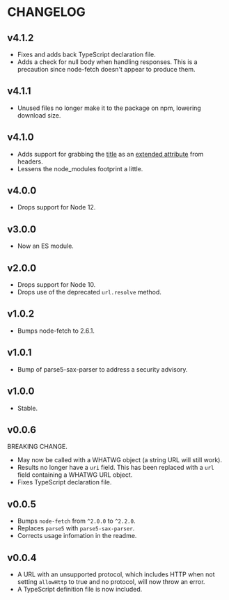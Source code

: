 # CHANGELOG

## v4.1.2

- Fixes and adds back TypeScript declaration file.
- Adds a check for null body when handling responses. This is a precaution since
  node-fetch doesn't appear to produce them.

## v4.1.1

- Unused files no longer make it to the package on npm, lowering download size.

## v4.1.0

- Adds support for grabbing the
  [title](https://datatracker.ietf.org/doc/html/rfc8288#section-3.4.1) as an
  [extended attribute](https://datatracker.ietf.org/doc/html/rfc8187#section-3.2.1)
  from headers.
- Lessens the node_modules footprint a little.

## v4.0.0

- Drops support for Node 12.

## v3.0.0

- Now an ES module.

## v2.0.0

- Drops support for Node 10.
- Drops use of the deprecated `url.resolve` method.

## v1.0.2

- Bumps node-fetch to 2.6.1.

## v1.0.1

- Bump of parse5-sax-parser to address a security advisory.

## v1.0.0

- Stable.

## v0.0.6

BREAKING CHANGE.

 - May now be called with a WHATWG object (a string URL will still work).
 - Results no longer have a `uri` field. This has been replaced with a `url` field containing a WHATWG URL object.
 - Fixes TypeScript declaration file.

## v0.0.5

 - Bumps `node-fetch` from `^2.0.0` to `^2.2.0`.
 - Replaces `parse5` with `parse5-sax-parser`.
 - Corrects usage infomation in the readme.

## v0.0.4

 - A URL with an unsupported protocol, which includes HTTP when not setting `allowHttp` to true and no protocol, will now throw an error.
 - A TypeScript definition file is now included.
